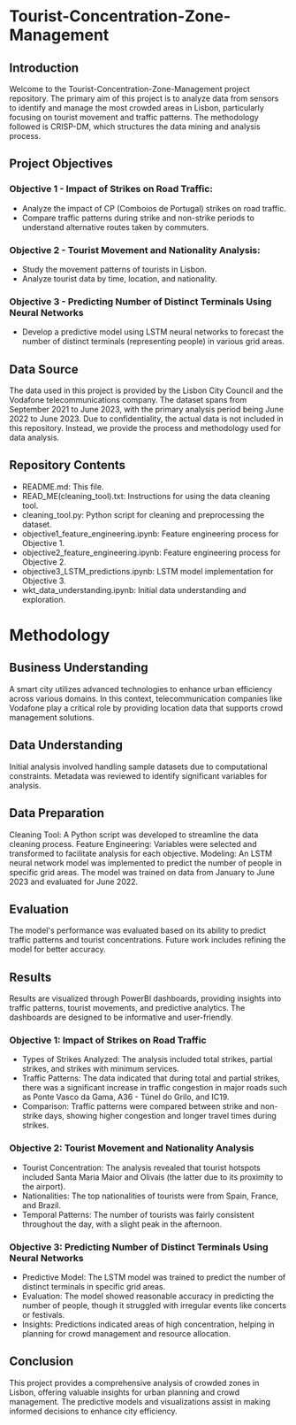 # Tourist-Concentration-Zone-Management

## Introduction
Welcome to the Tourist-Concentration-Zone-Management project repository. The primary aim of this project is to analyze data from sensors to identify and manage the most crowded areas in Lisbon, particularly focusing on tourist movement and traffic patterns. The methodology followed is CRISP-DM, which structures the data mining and analysis process.

## Project Objectives
### Objective 1 - Impact of Strikes on Road Traffic:
- Analyze the impact of CP (Comboios de Portugal) strikes on road traffic.
- Compare traffic patterns during strike and non-strike periods to understand alternative routes taken by commuters.

### Objective 2 - Tourist Movement and Nationality Analysis:
- Study the movement patterns of tourists in Lisbon.
- Analyze tourist data by time, location, and nationality.

### Objective 3 - Predicting Number of Distinct Terminals Using Neural Networks
- Develop a predictive model using LSTM neural networks to forecast the number of distinct terminals (representing people) in various grid areas.
  
## Data Source
The data used in this project is provided by the Lisbon City Council and the Vodafone telecommunications company. The dataset spans from September 2021 to June 2023, with the primary analysis period being June 2022 to June 2023. Due to confidentiality, the actual data is not included in this repository. Instead, we provide the process and methodology used for data analysis.

## Repository Contents
- README.md: This file.
- READ_ME(cleaning_tool).txt: Instructions for using the data cleaning tool.
- cleaning_tool.py: Python script for cleaning and preprocessing the dataset.
- objective1_feature_engineering.ipynb: Feature engineering process for Objective 1.
- objective2_feature_engineering.ipynb: Feature engineering process for Objective 2.
- objective3_LSTM_predictions.ipynb: LSTM model implementation for Objective 3.
- wkt_data_understanding.ipynb: Initial data understanding and exploration.

# Methodology
## Business Understanding
A smart city utilizes advanced technologies to enhance urban efficiency across various domains. In this context, telecommunication companies like Vodafone play a critical role by providing location data that supports crowd management solutions.

## Data Understanding
Initial analysis involved handling sample datasets due to computational constraints. Metadata was reviewed to identify significant variables for analysis.

## Data Preparation
Cleaning Tool: A Python script was developed to streamline the data cleaning process.
Feature Engineering: Variables were selected and transformed to facilitate analysis for each objective.
Modeling: An LSTM neural network model was implemented to predict the number of people in specific grid areas. The model was trained on data from January to June 2023 and evaluated for June 2022.

## Evaluation
The model's performance was evaluated based on its ability to predict traffic patterns and tourist concentrations. Future work includes refining the model for better accuracy.

## Results
Results are visualized through PowerBI dashboards, providing insights into traffic patterns, tourist movements, and predictive analytics. The dashboards are designed to be informative and user-friendly.

### Objective 1: Impact of Strikes on Road Traffic
- Types of Strikes Analyzed: The analysis included total strikes, partial strikes, and strikes with minimum services.
- Traffic Patterns: The data indicated that during total and partial strikes, there was a significant increase in traffic congestion in major roads such as Ponte Vasco da Gama, A36 - Túnel do Grilo, and IC19.
- Comparison: Traffic patterns were compared between strike and non-strike days, showing higher congestion and longer travel times during strikes.

### Objective 2: Tourist Movement and Nationality Analysis
- Tourist Concentration: The analysis revealed that tourist hotspots included Santa Maria Maior and Olivais (the latter due to its proximity to the airport).
- Nationalities: The top nationalities of tourists were from Spain, France, and Brazil.
- Temporal Patterns: The number of tourists was fairly consistent throughout the day, with a slight peak in the afternoon.

### Objective 3: Predicting Number of Distinct Terminals Using Neural Networks
- Predictive Model: The LSTM model was trained to predict the number of distinct terminals in specific grid areas.
- Evaluation: The model showed reasonable accuracy in predicting the number of people, though it struggled with irregular events like concerts or festivals.
- Insights: Predictions indicated areas of high concentration, helping in planning for crowd management and resource allocation.

## Conclusion
This project provides a comprehensive analysis of crowded zones in Lisbon, offering valuable insights for urban planning and crowd management. The predictive models and visualizations assist in making informed decisions to enhance city efficiency.
